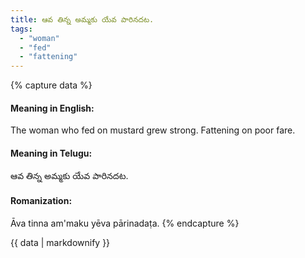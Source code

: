 ```yaml
---
title: ఆవ తిన్న అమ్మకు యేవ పారినదట.
tags:
  - "woman"
  - "fed"
  - "fattening"
---
```


{% capture data %}
#### Meaning in English:
The woman who fed on mustard grew strong.
Fattening on poor fare.

#### Meaning in Telugu:
ఆవ తిన్న అమ్మకు యేవ పారినదట.

#### Romanization:
Āva tinna am'maku yēva pārinadaṭa.
{% endcapture %}

{{ data | markdownify }}

